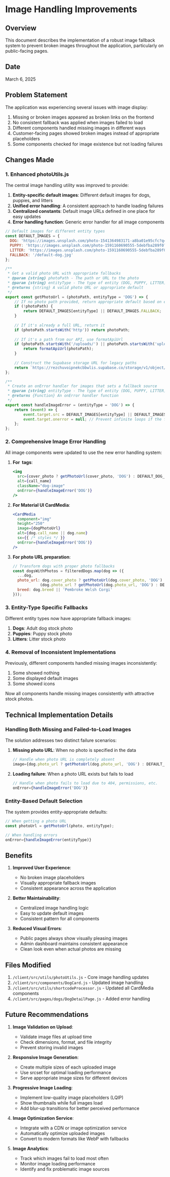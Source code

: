 # Image Handling Improvements

## Overview
This document describes the implementation of a robust image fallback system to prevent broken images throughout the application, particularly on public-facing pages.

## Date
March 6, 2025

## Problem Statement
The application was experiencing several issues with image display:

1. Missing or broken images appeared as broken links on the frontend
2. No consistent fallback was applied when images failed to load
3. Different components handled missing images in different ways
4. Customer-facing pages showed broken images instead of appropriate placeholders
5. Some components checked for image existence but not loading failures

## Changes Made

### 1. Enhanced photoUtils.js

The central image handling utility was improved to provide:

1. **Entity-specific default images**: Different default images for dogs, puppies, and litters
2. **Unified error handling**: A consistent approach to handle loading failures
3. **Centralized constants**: Default image URLs defined in one place for easy updates
4. **Error handling function**: Generic error handler for all image components

```javascript
// Default images for different entity types
const DEFAULT_IMAGES = {
  DOG: 'https://images.unsplash.com/photo-1541364983171-a8ba01e95cfc?q=80&w=2487',
  PUPPY: 'https://images.unsplash.com/photo-1591160690555-5debfba289f0?q=80&w=2564',
  LITTER: 'https://images.unsplash.com/photo-1591160690555-5debfba289f0?q=80&w=2564',
  FALLBACK: '/default-dog.jpg'
};

/**
 * Get a valid photo URL with appropriate fallbacks
 * @param {string} photoPath - The path or URL to the photo
 * @param {string} entityType - The type of entity (DOG, PUPPY, LITTER)
 * @returns {string} A valid photo URL or appropriate default
 */
export const getPhotoUrl = (photoPath, entityType = 'DOG') => {
    // If no photo path provided, return appropriate default based on entity type
    if (!photoPath) {
        return DEFAULT_IMAGES[entityType] || DEFAULT_IMAGES.FALLBACK;
    }
    
    // If it's already a full URL, return it
    if (photoPath.startsWith('http')) return photoPath;
    
    // If it's a path from our API, use formatApiUrl
    if (photoPath.startsWith('/uploads/') || photoPath.startsWith('uploads/')) {
        return formatApiUrl(photoPath);
    }
    
    // Construct the Supabase storage URL for legacy paths
    return `https://rezchuvoipnekcbbwlis.supabase.co/storage/v1/object/public/uploads/${photoPath}`;
};

/**
 * Create an onError handler for images that sets a fallback source
 * @param {string} entityType - The type of entity (DOG, PUPPY, LITTER)
 * @returns {Function} An onError handler function
 */
export const handleImageError = (entityType = 'DOG') => {
    return (event) => {
        event.target.src = DEFAULT_IMAGES[entityType] || DEFAULT_IMAGES.FALLBACK;
        event.target.onerror = null; // Prevent infinite loops if the fallback also fails
    };
};
```

### 2. Comprehensive Image Error Handling

All image components were updated to use the new error handling system:

1. **For <img> tags**:
   ```jsx
   <img 
     src={cover_photo ? getPhotoUrl(cover_photo, 'DOG') : DEFAULT_DOG_IMAGE} 
     alt={call_name} 
     className="dog-image"
     onError={handleImageError('DOG')}
   />
   ```

2. **For Material UI CardMedia**:
   ```jsx
   <CardMedia
     component="img"
     height="250"
     image={dogPhotoUrl}
     alt={dog.call_name || dog.name}
     sx={{ /* styles */ }}
     onError={handleImageError('DOG')}
   />
   ```

3. **For photo URL preparation**:
   ```javascript
   // Transform dogs with proper photo fallbacks
   const dogsWithPhotos = filteredDogs.map(dog => ({
     ...dog,
     photo_url: dog.cover_photo ? getPhotoUrl(dog.cover_photo, 'DOG') : 
               (dog.photo_url ? getPhotoUrl(dog.photo_url, 'DOG') : DEFAULT_DOG_IMAGE),
     breed: dog.breed || 'Pembroke Welsh Corgi'
   }));
   ```

### 3. Entity-Type Specific Fallbacks

Different entity types now have appropriate fallback images:

1. **Dogs**: Adult dog stock photo
2. **Puppies**: Puppy stock photo
3. **Litters**: Litter stock photo

### 4. Removal of Inconsistent Implementations

Previously, different components handled missing images inconsistently:
1. Some showed nothing
2. Some displayed default images
3. Some showed icons

Now all components handle missing images consistently with attractive stock photos.

## Technical Implementation Details

### Handling Both Missing and Failed-to-Load Images

The solution addresses two distinct failure scenarios:

1. **Missing photo URL**: When no photo is specified in the data
   ```javascript
   // Handle when photo URL is completely absent
   image={dog.photo_url ? getPhotoUrl(dog.photo_url, 'DOG') : DEFAULT_DOG_IMAGE}
   ```

2. **Loading failure**: When a photo URL exists but fails to load
   ```javascript
   // Handle when photo fails to load due to 404, permissions, etc.
   onError={handleImageError('DOG')}
   ```

### Entity-Based Default Selection

The system provides entity-appropriate defaults:

```javascript
// When getting a photo URL
const photoUrl = getPhotoUrl(photo, entityType);

// When handling errors
onError={handleImageError(entityType)}
```

## Benefits

1. **Improved User Experience**:
   - No broken image placeholders
   - Visually appropriate fallback images
   - Consistent appearance across the application

2. **Better Maintainability**:
   - Centralized image handling logic
   - Easy to update default images
   - Consistent pattern for all components

3. **Reduced Visual Errors**:
   - Public pages always show visually pleasing images
   - Admin dashboard maintains consistent appearance
   - Clean look even when actual photos are missing

## Files Modified

1. `/client/src/utils/photoUtils.js` - Core image handling updates
2. `/client/src/components/DogCard.js` - Updated image handling
3. `/client/src/utils/shortcodeProcessor.js` - Updated all CardMedia components
4. `/client/src/pages/dogs/DogDetailPage.js` - Added error handling

## Future Recommendations

1. **Image Validation on Upload**:
   - Validate image files at upload time
   - Check dimensions, format, and file integrity
   - Prevent storing invalid images

2. **Responsive Image Generation**:
   - Create multiple sizes of each uploaded image
   - Use srcset for optimal loading performance
   - Serve appropriate image sizes for different devices

3. **Progressive Image Loading**:
   - Implement low-quality image placeholders (LQIP)
   - Show thumbnails while full images load
   - Add blur-up transitions for better perceived performance

4. **Image Optimization Service**:
   - Integrate with a CDN or image optimization service
   - Automatically optimize uploaded images
   - Convert to modern formats like WebP with fallbacks

5. **Image Analytics**:
   - Track which images fail to load most often
   - Monitor image loading performance
   - Identify and fix problematic image sources